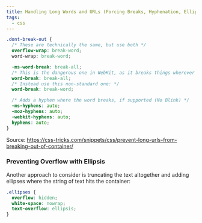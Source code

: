 ```yaml
---
title: Handling Long Words and URLs (Forcing Breaks, Hyphenation, Ellipsis, etc)
tags:
  - css
---
```


```css
.dont-break-out {
  /* These are technically the same, but use both */
  overflow-wrap: break-word;
  word-wrap: break-word;

  -ms-word-break: break-all;
  /* This is the dangerous one in WebKit, as it breaks things wherever */
  word-break: break-all;
  /* Instead use this non-standard one: */
  word-break: break-word;

  /* Adds a hyphen where the word breaks, if supported (No Blink) */
  -ms-hyphens: auto;
  -moz-hyphens: auto;
  -webkit-hyphens: auto;
  hyphens: auto;
}
```

Source: https://css-tricks.com/snippets/css/prevent-long-urls-from-breaking-out-of-container/

### Preventing Overflow with Ellipsis

Another approach to consider is truncating the text altogether and adding ellipses where the string of text hits the container:

```css
.ellipses {
  overflow: hidden;
  white-space: nowrap;
  text-overflow: ellipsis;
}
```
